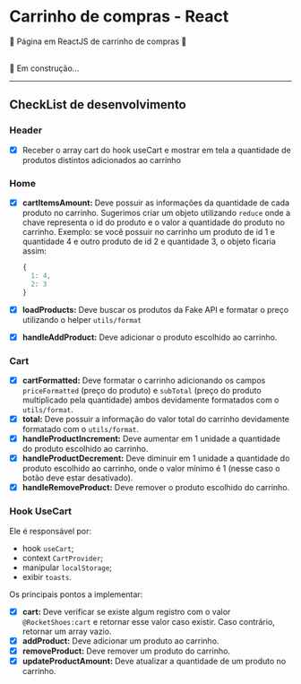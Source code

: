 
# Carrinho de compras - React


🚧  Página em ReactJS de carrinho de compras  🚧
<br>
<br>

  🚀 Em construção... 

---
## CheckList de desenvolvimento

### Header
- [x] Receber o array cart do hook useCart e mostrar em tela a quantidade de produtos distintos adicionados ao carrinho
### Home

- [x] **cartItemsAmount:** Deve possuir as informações da quantidade de cada produto no carrinho. Sugerimos criar um objeto utilizando `reduce` onde a chave representa o id do produto e o valor a quantidade do produto no carrinho. Exemplo: se você possuir no carrinho um produto de id 1 e quantidade 4 e outro produto de id 2 e quantidade 3, o objeto ficaria assim:

  ```jsx
  {
    1: 4,
    2: 3
  }
  ```

- [x] **loadProducts:** Deve buscar os produtos da Fake API e formatar o preço utilizando o helper `utils/format`
- [x] **handleAddProduct:** Deve adicionar o produto escolhido ao carrinho.

### Cart 

- [x] **cartFormatted:** Deve formatar o carrinho adicionando os campos `priceFormatted` (preço do produto) e `subTotal` (preço do produto multiplicado pela quantidade) ambos devidamente formatados com o `utils/format`.
- [x] **total:** Deve possuir a informação do valor total do carrinho devidamente formatado com o `utils/format`.
- [x] **handleProductIncrement:** Deve aumentar em 1 unidade a quantidade do produto escolhido ao carrinho.
- [x] **handleProductDecrement:** Deve diminuir em 1 unidade a quantidade do produto escolhido ao carrinho, onde o valor mínimo é 1 (nesse caso o botão deve estar desativado).
- [x] **handleRemoveProduct:** Deve remover o produto escolhido do carrinho.

### Hook UseCart

Ele é responsável por:
- hook `useCart`;
- context `CartProvider`;
- manipular `localStorage`;
- exibir `toasts`.

Os principais pontos a implementar:

- [x] **cart:** Deve verificar se existe algum registro com o valor `@RocketShoes:cart` e retornar esse valor caso existir. Caso contrário, retornar um array vazio.
- [x] **addProduct:** Deve adicionar um produto ao carrinho.
- [x] **removeProduct:** Deve remover um produto do carrinho.     
- [x] **updateProductAmount:** Deve atualizar a quantidade de um produto no carrinho. 